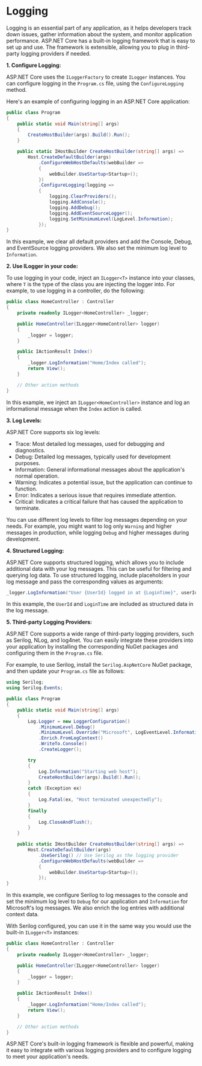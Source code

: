 # Logging

Logging is an essential part of any application, as it helps developers track down issues, gather information about the system, and monitor application performance. ASP.NET Core has a built-in logging framework that is easy to set up and use. The framework is extensible, allowing you to plug in third-party logging providers if needed.

**1. Configure Logging:**

ASP.NET Core uses the `ILoggerFactory` to create `ILogger` instances. You can configure logging in the `Program.cs` file, using the `ConfigureLogging` method.

Here's an example of configuring logging in an ASP.NET Core application:

```csharp
public class Program
{
    public static void Main(string[] args)
    {
        CreateHostBuilder(args).Build().Run();
    }

    public static IHostBuilder CreateHostBuilder(string[] args) =>
        Host.CreateDefaultBuilder(args)
            .ConfigureWebHostDefaults(webBuilder =>
            {
                webBuilder.UseStartup<Startup>();
            })
            .ConfigureLogging(logging =>
            {
                logging.ClearProviders();
                logging.AddConsole();
                logging.AddDebug();
                logging.AddEventSourceLogger();
                logging.SetMinimumLevel(LogLevel.Information);
            });
}
```

In this example, we clear all default providers and add the Console, Debug, and EventSource logging providers. We also set the minimum log level to `Information`.

**2. Use ILogger in your code:**

To use logging in your code, inject an `ILogger<T>` instance into your classes, where `T` is the type of the class you are injecting the logger into. For example, to use logging in a controller, do the following:

```csharp
public class HomeController : Controller
{
    private readonly ILogger<HomeController> _logger;

    public HomeController(ILogger<HomeController> logger)
    {
        _logger = logger;
    }

    public IActionResult Index()
    {
        _logger.LogInformation("Home/Index called");
        return View();
    }

    // Other action methods
}
```

In this example, we inject an `ILogger<HomeController>` instance and log an informational message when the `Index` action is called.

**3. Log Levels:**

ASP.NET Core supports six log levels:

- Trace: Most detailed log messages, used for debugging and diagnostics.
- Debug: Detailed log messages, typically used for development purposes.
- Information: General informational messages about the application's normal operation.
- Warning: Indicates a potential issue, but the application can continue to function.
- Error: Indicates a serious issue that requires immediate attention.
- Critical: Indicates a critical failure that has caused the application to terminate.

You can use different log levels to filter log messages depending on your needs. For example, you might want to log only `Warning` and higher messages in production, while logging `Debug` and higher messages during development.

**4. Structured Logging:**

ASP.NET Core supports structured logging, which allows you to include additional data with your log messages. This can be useful for filtering and querying log data. To use structured logging, include placeholders in your log message and pass the corresponding values as arguments:

```csharp
_logger.LogInformation("User {UserId} logged in at {LoginTime}", userId, DateTime.UtcNow);
```

In this example, the `UserId` and `LoginTime` are included as structured data in the log message.

**5. Third-party Logging Providers:**

ASP.NET Core supports a wide range of third-party logging providers, such as Serilog, NLog, and log4net. You can easily integrate these providers into your application by installing the corresponding NuGet packages and configuring them in the `Program.cs` file.

For example, to use Serilog, install the `Serilog.AspNetCore` NuGet package, and then update your `Program.cs` file as follows:

```csharp
using Serilog;
using Serilog.Events;

public class Program
{
    public static void Main(string[] args)
    {
        Log.Logger = new LoggerConfiguration()
            .MinimumLevel.Debug()
            .MinimumLevel.Override("Microsoft", LogEventLevel.Information)
            .Enrich.FromLogContext()
            .WriteTo.Console()
            .CreateLogger();

        try
        {
            Log.Information("Starting web host");
            CreateHostBuilder(args).Build().Run();
        }
        catch (Exception ex)
        {
            Log.Fatal(ex, "Host terminated unexpectedly");
        }
        finally
        {
            Log.CloseAndFlush();
        }
    }

    public static IHostBuilder CreateHostBuilder(string[] args) =>
        Host.CreateDefaultBuilder(args)
            .UseSerilog() // Use Serilog as the logging provider
            .ConfigureWebHostDefaults(webBuilder =>
            {
                webBuilder.UseStartup<Startup>();
            });
}
```

In this example, we configure Serilog to log messages to the console and set the minimum log level to `Debug` for our application and `Information` for Microsoft's log messages. We also enrich the log entries with additional context data.

With Serilog configured, you can use it in the same way you would use the built-in `ILogger<T>` instances:

```csharp
public class HomeController : Controller
{
    private readonly ILogger<HomeController> _logger;

    public HomeController(ILogger<HomeController> logger)
    {
        _logger = logger;
    }

    public IActionResult Index()
    {
        _logger.LogInformation("Home/Index called");
        return View();
    }

    // Other action methods
}
```

ASP.NET Core's built-in logging framework is flexible and powerful, making it easy to integrate with various logging providers and to configure logging to meet your application's needs.